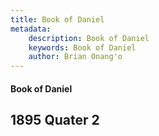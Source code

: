 ```yaml
---
title: Book of Daniel
metadata:
    description: Book of Daniel
    keywords: Book of Daniel
    author: Brian Onang'o
---
```


#### Book of Daniel

## 1895 Quater 2
